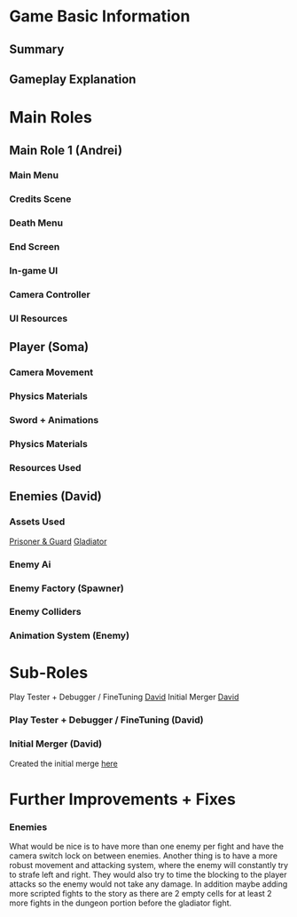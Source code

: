 # Game Basic Information #

## Summary ##

## Gameplay Explanation ##

# Main Roles #

## Main Role 1 (Andrei) 

### Main Menu

### Credits Scene

### Death Menu

### End Screen

### In-game UI

### Camera Controller

### UI Resources

## Player (Soma) 

### Camera Movement

### Physics Materials

### Sword + Animations

### Physics Materials

### Resources Used

## Enemies (David)

### Assets Used
[Prisoner & Guard](https://assetstore.unity.com/packages/3d/characters/humanoids/fantasy/swordsman-170111)
[Gladiator](https://assetstore.unity.com/packages/3d/characters/humanoids/fantasy/crusader-tank-101601)

### Enemy Ai

### Enemy Factory (Spawner)

### Enemy Colliders

### Animation System (Enemy)


# Sub-Roles
Play Tester + Debugger / FineTuning [David](https://github.com/dt89eor)
Initial Merger [David](https://github.com/dt89eor)

### Play Tester + Debugger / FineTuning (David)

### Initial Merger (David)
Created the initial merge [here](5ac4cf5281b30f65aa9fa6857fc21a656b7ccbef) 


# Further Improvements + Fixes #

### Enemies
What would be nice is to have more than one enemy per fight and have the camera switch lock on between enemies. Another thing is to have a more robust movement and attacking system, where the enemy will constantly try to strafe left and right. They would also try to time the blocking to the player attacks so the enemy would not take any damage. In addition maybe adding more scripted fights to the story as there are 2 empty cells for at least 2 more fights in the dungeon portion before the gladiator fight. 

